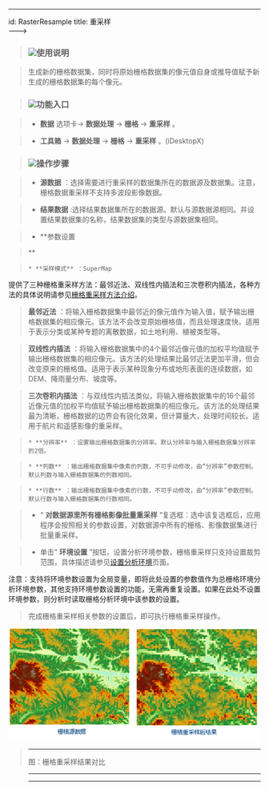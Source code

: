 ---
id: RasterResample
title: 重采样  
--->  
> ### ![](../../img/read.gif)使用说明

>

> 生成新的栅格数据集，同时将原始栅格数据集的像元值自身或推导值赋予新生成的栅格数据集的每个像元。

>

> ### ![](../../img/read.gif)功能入口

>

>   * **数据** 选项卡-> **数据处理** -> **栅格** -> **重采样** 。

>   * **工具箱** -> **数据处理** -> **栅格** -> **重采样** 。(iDesktopX)

>

>

> ### ![](../../img/read.gif)操作步骤

>

>   * **源数据** ：选择需要进行重采样的数据集所在的数据源及数据集。注意，栅格数据重采样不支持多波段影像数据。

>   * **结果数据** :选择结果数据集所在的数据源。默认与源数据源相同。并设置结果数据集的名称，结果数据集的类型与源数据集相同。

>   * **参数设置

> **

>     * **采样模式** ：SuperMap
提供了三种栅格重采样方法：最邻近法、双线性内插法和三次卷积内插法，各种方法的具体说明请参见[栅格重采样方法介绍](../../DataProcessing/Registration/resamplemethod.html)。

>

> **最邻近法**
：将输入栅格数据集中最邻近的像元值作为输入值，赋予输出栅格数据集的相应像元。该方法不会改变原始栅格值，而且处理速度快。适用于表示分类或某种专题的离散数据，如土地利用、植被类型等。

>

> **双线性内插法**
：将输入栅格数据集中的4个最邻近像元值的加权平均值赋予输出栅格数据集的相应像元。该方法的处理结果比最邻近法更加平滑，但会改变原来的栅格值。适用于表示某种现象分布或地形表面的连续数据，如
DEM、降雨量分布、坡度等。

>

> **三次卷积内插法**
：与双线性内插法类似，将输入栅格数据集中的16个最邻近像元值的加权平均值赋予输出栅格数据集的相应像元。该方法的处理结果最为清晰，栅格数据的边界会有锐化效果，但计算量大，处理时间较长。适用于航片和遥感影像的重采样。

>

>     * **分辨率** ：设置输出栅格数据集的分辨率。默认分辨率与输入栅格数据集分辨率的2倍。

>     * **列数** ：输出栅格数据集中像素的列数，不可手动修改，由“分辨率”参数控制。默认列数与输入栅格数据集的列数相同。

>     * **行数** ：输出栅格数据集中像素的行数，不可手动修改，由“分辨率”参数控制。默认行数与输入栅格数据集的行数相同。

>   * “ **对数据源里所有栅格影像批量重采样**
”复选框：选中该复选框后，应用程序会按照相关的参数设置，对数据源中所有的栅格、影像数据集进行批量重采样。

>   * 单击“ **环境设置**
”按钮，设置分析环境参数，栅格重采样只支持设置裁剪范围，具体描述请参见[设置分析环境](../../Analyst/Raster/AnalystEnvironment.html)页面。

>

>
注意：支持将环境参数设置为全局变量，即将此处设置的参数值作为总栅格环境分析环境参数，其他支持环境参数设置的功能，无需再重复设置。如果在此处不设置环境参数，则分析时读取栅格分析环境中该参数的设置。

>

> 完成栅格重采样相关参数的设置后，即可执行栅格重采样操作。

>

>

![](img/RasterResult.png)  
> ---  
> 图：栅格重采样结果对比  
>  
>

>

> * * *

>

> [](http://www.supermap.com)  
>  
> ---

